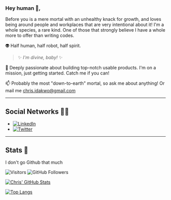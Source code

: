 ### Hey human 👋, 

Before you is a mere mortal with an unhealthy knack for growth, and loves being around people and workplaces that are very intentional about it!
 I'm a whole species, a rare kind. One of those that strongly believe I have a whole more to offer than writing codes.

:alien: Half human, half robot, half spirit. 

> :sparkles: *I'm divine, baby!* :sparkles:


:dart: Deeply passionate about building top-notch usable products. I'm on a mission, just getting started. Catch me if you can!

📫 Probably the most "down-to-earth" mortal, so ask me about anything! Or mail me [chris.idakwo@gmail.com](mailto:chris.idakwo@gmail.com)

<hr/>

## Social Networks 👨‍🦲

- [![LinkedIn](https://img.shields.io/badge/-LinkedIn-0A66C2?style=flat&logo=linkedin&link=https://www.linkedin.com/in/chrisidakwo)](https://www.linkedin.com/in/chrisidakwo)
- [![Twitter](https://img.shields.io/badge/-Twitter-FFFFFF?style=flat&logo=twitter&link=https://twitter.com/chrisidakwo)](https://twitter.com/chrisidakwo)

<hr/>

## Stats 📑
I don't go Github that much

![Visitors](https://visitor-badge.glitch.me/badge?page_id=chrisidakwo.chrisidakwo) 
![GitHub Followers](https://img.shields.io/github/followers/chrisidakwo?label=Follow&logo=Github&style=social)

[![Chris' GitHub Stats](https://github-readme-stats.vercel.app/api?username=chrisidakwo&count_private=true&show_icons=true&theme=dark)](https://github.com/chrisidakwo) 

[![Top Langs](https://github-readme-stats.vercel.app/api/top-langs/?username=chrisidakwo&layout=compact&theme=dark)](https://github.com/chrisidakwo)
